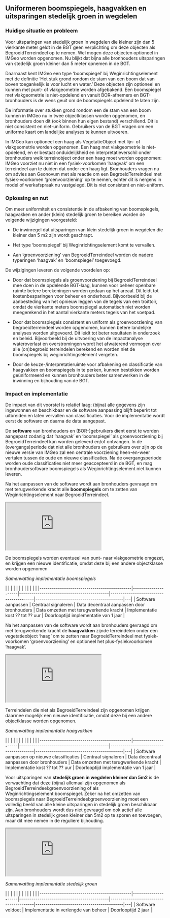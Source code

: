 Uniformeren boomspiegels, haagvakken en uitsparingen stedelijk groen in wegdelen
--------------------------------------------------------------------

### Huidige situatie en probleem

Voor uitsparingen van stedelijk groen in wegdelen die kleiner zijn dan 5
vierkante meter geldt in de BGT geen verplichting om deze objecten als
BegroeidTerreindeel op te nemen. Wel mogen deze objecten optioneel in IMGeo
worden opgenomen. Nu blijkt dat bijna alle bronhouders uitsparingen van
stedelijk groen kleiner dan 5 meter opnemen in de BGT.

Daarnaast kent IMGeo een type ‘boomspiegel’ bij Weginrichtingselement met de
definitie ‘Het stuk grond rondom de stam van een boom dat van boven toegankelijk
is voor lucht en water.’ Deze objecten zijn optioneel en kunnen met punt- of
vlakgeometrie worden afgebakend. Een boomspiegel met vlakgeometrie is
niet-opdelend en vanuit BOR-afnemers en BGT-bronhouders is de wens geuit om de
boomspiegels opdelend te laten zijn.

De informatie over stukken grond rondom een de stam van een boom kunnen in IMGeo
nu in twee objectklassen worden opgenomen, en bronhouders doen dit (ook binnen
hun eigen bestand) verschillend. Dit is niet consistent en niet-uniform.
Gebruikers van de BGT vragen om een uniforme kaart om landelijke analyses te
kunnen uitvoeren.

In IMGeo kan optioneel een haag als VegetatieObject met lijn- of vlakgeometrie
worden opgenomen. Een haag met vlakgeometrie is niet-opdelend, en er bestaat
onduidelijkheid en interpretatieverschil onder bronhouders welk terreinobject
onder een haag moet worden opgenomen: IMGeo voorziet nu niet in een
fysiek-voorkomen ‘haagvak’ om een terreindeel aan te duiden dat onder een haag
ligt. Bronhouders vragen nu om advies aan Geonovum met als reactie om een
BegroeidTerreindeel met fysiek-voorkomen ‘groenvoorziening’ op te nemen, echter
dit is nergens in model of werkafspraak nu vastgelegd. Dit is niet consistent en
niet-uniform.

### Oplossing en nut

Om meer uniformiteit en consistentie in de afbakening van boomspiegels,
haagvakken en ander (klein) stedelijk groen te bereiken worden de volgende
wijzigingen voorgesteld:

-   De inwinregel dat uitsparingen van klein stedelijk groen in wegdelen die
    kleiner dan 5 m2 zijn wordt geschrapt.

-   Het type ‘boomspiegel’ bij Weginrichtingselement komt te vervallen.

-   Aan ‘groenvoorziening’ van BegroeidTerreindeel worden de nadere typeringen
    ‘haagvak’ en ‘boomspiegel’ toegevoegd.

De wijzigingen leveren de volgende voordelen op:

-   Door dat boomspiegels als groenvoorziening bij BegroeidTerreindeel mee doen
    in de opdelende BGT-laag, kunnen voor beheer openbare ruimte betere
    berekeningen worden gedaan op het areaal. Dit leidt tot kostenbesparingen
    voor beheer en onderhoud. Bijvoorbeeld bij de aanbesteding van het opnieuw
    leggen van de tegels van een troittoir, omdat de vierkante meters
    boomspiegel automatisch niet worden meegerekend in het aantal vierkante
    meters tegels van het voetpad.

-   Door dat boomspiegels consistent en uniform als groenvoorziening van
    begroeidterreindeel worden opgenomen, kunnen betere landelijke analyses
    worden uitgevoerd. Dit leidt tot beter resultaten in onderzoek en beleid.
    Bijvoorbeeld bij de uitvoering van de impactanalyse wateroverlast en
    overstromingen wordt het afwaterend vermogen over alle (on)begroeid
    terreindelen berekend en worden niet de boomspiegels bij
    weginrichtingselement vergeten.

-   Door de keuze-/interpretatieruimte voor afbakening en classificatie van
    haagvakken en boomspiegels in te perken, kunnen bestekken worden
    geüniformeerd en kunnen bronhouders beter samenwerken in de inwinning en
    bijhouding van de BGT.

### Impact en implementatie

De impact van dit voorstel is relatief laag: (bijna) alle gegevens zijn
ingewonnen en beschikbaar en de software aanpassing blijft beperkt tot
uitbreiden en laten vervallen van classificaties. Voor de implementatie wordt
eerst de software en daarna de data aangepast.

De **software** van bronhouders en (BOR-)gebruikers dient eerst te worden
aangepast zodanig dat ‘haagvak’ en ‘boomspiegel’ als groenvoorziening bij
BegroeidTerreindeel kan worden geleverd en/of ontvangen. In de
(overgangs)periode dat niet alle bronhouders en gebruikers over zijn op de
nieuwe versie van IMGeo zal een centrale voorziening heen-en-weer vertalen
tussen de oude en nieuwe classificaties. Na de overgangsperiode worden oude
classificaties niet meer geaccepteerd in de BGT, en mag bronhoudersoftware
boomspiegels als Weginrichtingselement niet kunnen leveren.

Na het aanpassen van de software wordt aan bronhouders gevraagd om met
terugwerkende kracht alle **boomspiegels** om te zetten van
Weginrichtingselement naar BegroeidTerreindeel.

<iframe src="https://imgeo22.gewoongoedegeodata.nl/?view=vervallen-boomspiegel" class="view"></iframe>

De boomspiegels worden eventueel van punt- naar vlakgeometrie omgezet, en
krijgen een nieuwe identificatie, omdat deze bij een andere objectklasse worden
opgenomen

*Samenvatting implementatie boomspiegels*

| <icon class="software-aanpassen"/>           | <icon class="centraal-signaleren" />     | <icon class="decentraal-aanpassen" />                                 | <icon class="terugwerkende-kracht" />                             | <icon class="tijd-geld" /> | <icon class="doorlooptijd" />                                 |   |   |   |   |   |
|---------------------------------------------|---------------------|--------------------------------------------|----------------------------------------|-------------------------------------------|---|
| Software aanpassen  | Centraal signaleren | Data decentraal aanpassen door bronhouders | Data omzetten met terugwerkende kracht | Implementatie kost ?? tot ?? uur |  Doorlooptijd implementatie van 1 jaar  |

Na het aanpassen van de software wordt aan bronhouders gevraagd om met
terugwerkende kracht de **haagvakken** zijnde terreindelen onder een
vegetatieobject ‘haag’ om te zetten naar BegroeidTerreindeel met
fysiek-voorkomen ‘groenvoorziening’ en optioneel het plus-fysiekvoorkomen
‘haagvak’.

<iframe src="https://imgeo22.gewoongoedegeodata.nl/?view=haagvak" class="view"></iframe>

Terreindelen die niet als BegroeidTerreindeel zijn opgenomen krijgen daarmee
mogelijk een nieuwe identificatie, omdat deze bij een andere objectklasse worden
opgenomen.

*Samenvatting implementatie haagvakken*

| <icon class="software-aanpassen"/>           | <icon class="centraal-signaleren" />     | <icon class="decentraal-aanpassen" />                                 | <icon class="terugwerkende-kracht" />                             | <icon class="tijd-geld" /> | <icon class="doorlooptijd" />                                 |   |   |   |   |   |
|---------------------------------------------|---------------------|--------------------------------------------|----------------------------------------|-------------------------------------------|---|
| Software aanpassen op nieuwe classificaties | Centraal signaleren | Data decentraal aanpassen door bronhouders | Data omzetten met terugwerkende kracht | Implementatie kost ?? tot ?? uur |  Doorlooptijd implementatie van 1 jaar  |

Voor uitsparingen van **stedelijk groen in wegdelen kleiner dan 5m2** is de
verwachting dat deze (bijna) allemaal zijn opgenomen als
BegroeidTerreindeel:groenvoorziening of als Weginrichtingselement:boomspiegel.
Zeker na het omzetten van boomspiegels naar BegroeidTerreindeel:groenvoorziening
moet een volledig beeld van alle kleine uitsparingen in stedelijk groen
beschikbaar zijn. Aan bronhouders wordt dus niet gevraagd om ook actief alle uitsparingen in stedelijk groen kleiner dan 5m2 op te sporen en toevoegen, maar dit mee nemen in de reguliere bijhouding.

<iframe src="https://imgeo22.gewoongoedegeodata.nl/?view=stedelijkgroen" class="view"></iframe>

*Samenvatting implementatie stedelijk groen*

| <icon class="software-voldoet"/>           | <icon class="decentraal-signaleren" />     | <icon class="decentraal-aanpassen" />                                 | <icon class="signalering-terugmelding" />                             | <icon class="tijd-geld" /> | <icon class="doorlooptijd" />                                 |   |   |   |   |   |
|---------------------------------------------|---------------------|--------------------------------------------|----------------------------------------|-------------------------------------------|---|
| Software voldoet | Implementatie in verlengde van beheer |  Doorlooptijd 2 jaar  |
